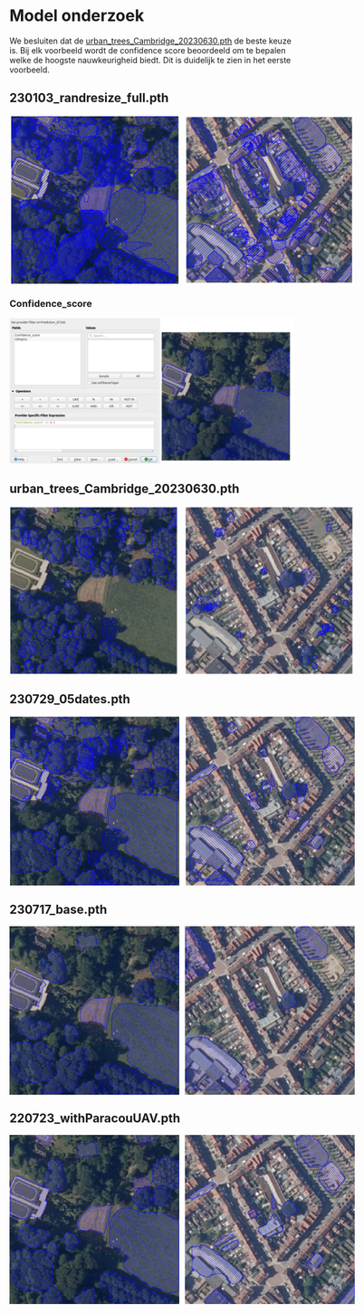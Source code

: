 # Model onderzoek
We besluiten dat de [urban_trees_Cambridge_20230630.pth](#urban_trees_cambridge_20230630pth) de beste keuze is. Bij elk voorbeeld wordt de confidence score beoordeeld om te bepalen welke de hoogste nauwkeurigheid biedt. Dit is duidelijk te zien in het eerste voorbeeld.

## 230103_randresize_full.pth
<div style="display: flex; gap: 10px;">
    <img src="../img/randresize1.png" alt="randresize model" width="300px">
    <img src="../img/randresize2.png" alt="randresize model" width="300px">
</div>


### Confidence_score
![Confidence_score](../img/ConfScore.png)

## urban_trees_Cambridge_20230630.pth
<div style="display: flex; gap: 10px;">
    <img src="../img/Cambridge1.png" alt="Cambridge model" width="300px">
    <img src="../img/Cambridge2.png" alt="Cambridge model" width="300px">
</div>


## 230729_05dates.pth
<div style="display: flex; gap: 10px;">
    <img src="../img/dates1.png" alt="dates model" width="300px">
    <img src="../img/dates2.png" alt="dates model" width="300px">
</div>


## 230717_base.pth
<div style="display: flex; gap: 10px;">
    <img src="../img/base1.png" alt="base model" width="300px">
    <img src="../img/base2.png" alt="base model" width="300px">
</div>

## 220723_withParacouUAV.pth
<div style="display: flex; gap: 10px;">
    <img src="../img/withParacouUAV1.png" alt="withParacouUAV model" width="300px">
    <img src="../img/withParacouUAV2.png" alt="withParacouUAV model" width="300px">
</div>
